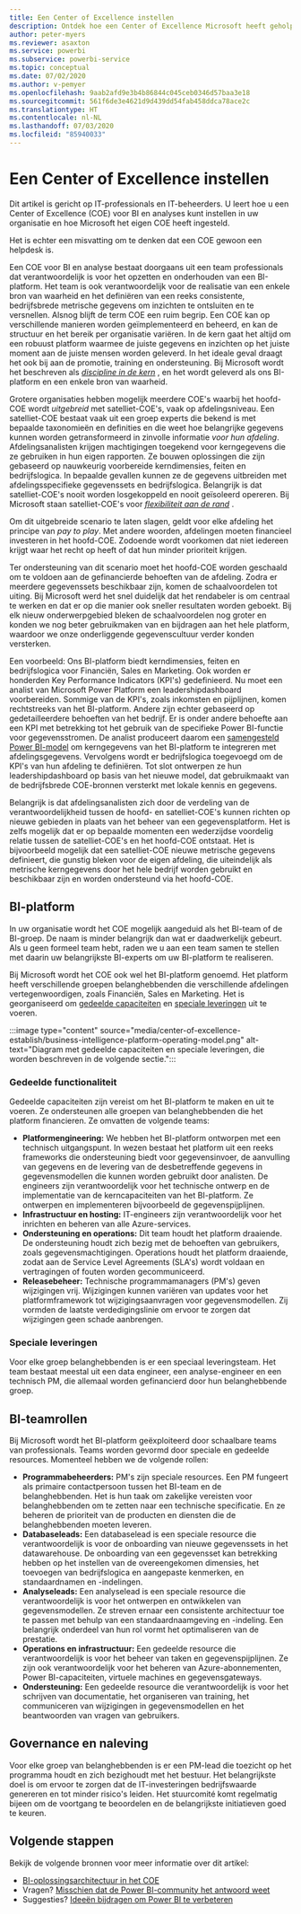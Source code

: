 ```yaml
---
title: Een Center of Excellence instellen
description: Ontdek hoe een Center of Excellence Microsoft heeft geholpen om een gestandaardiseerd analyse- en gegevensplatform te maken voor het ontsluiten van inzichten met het juiste operationele model, de betrokkenheid van de belanghebbende en gedeelde en gerichte investeringen.
author: peter-myers
ms.reviewer: asaxton
ms.service: powerbi
ms.subservice: powerbi-service
ms.topic: conceptual
ms.date: 07/02/2020
ms.author: v-pemyer
ms.openlocfilehash: 9aab2afd9e3b4b86844c045ceb0346d57baa3e18
ms.sourcegitcommit: 561f6de3e4621d9d439dd54fab458ddca78ace2c
ms.translationtype: HT
ms.contentlocale: nl-NL
ms.lasthandoff: 07/03/2020
ms.locfileid: "85940033"
---
```

# <a name="establish-a-center-of-excellence"></a>Een Center of Excellence instellen

Dit artikel is gericht op IT-professionals en IT-beheerders. U leert hoe u een Center of Excellence (COE) voor BI en analyses kunt instellen in uw organisatie en hoe Microsoft het eigen COE heeft ingesteld.

Het is echter een misvatting om te denken dat een COE gewoon een helpdesk is.

Een COE voor BI en analyse bestaat doorgaans uit een team professionals dat verantwoordelijk is voor het opzetten en onderhouden van een BI-platform. Het team is ook verantwoordelijk voor de realisatie van een enkele bron van waarheid en het definiëren van een reeks consistente, bedrijfsbrede metrische gegevens om inzichten te ontsluiten en te versnellen. Alsnog blijft de term COE een ruim begrip. Een COE kan op verschillende manieren worden geïmplementeerd en beheerd, en kan de structuur en het bereik per organisatie variëren. In de kern gaat het altijd om een robuust platform waarmee de juiste gegevens en inzichten op het juiste moment aan de juiste mensen worden geleverd. In het ideale geval draagt het ook bij aan de promotie, training en ondersteuning. Bij Microsoft wordt het beschreven als _[discipline in de kern](center-of-excellence-microsoft-business-intelligence-transformation.md#discipline-at-the-core)_ , en het wordt geleverd als ons BI-platform en een enkele bron van waarheid.

Grotere organisaties hebben mogelijk meerdere COE's waarbij het hoofd-COE wordt _uitgebreid_ met satelliet-COE's, vaak op afdelingsniveau. Een satelliet-COE bestaat vaak uit een groep experts die bekend is met bepaalde taxonomieën en definities en die weet hoe belangrijke gegevens kunnen worden getransformeerd in zinvolle informatie _voor hun afdeling_. Afdelingsanalisten krijgen machtigingen toegekend voor kerngegevens die ze gebruiken in hun eigen rapporten. Ze bouwen oplossingen die zijn gebaseerd op nauwkeurig voorbereide kerndimensies, feiten en bedrijfslogica. In bepaalde gevallen kunnen ze de gegevens uitbreiden met afdelingsspecifieke gegevenssets en bedrijfslogica. Belangrijk is dat satelliet-COE's nooit worden losgekoppeld en nooit geïsoleerd opereren. Bij Microsoft staan satelliet-COE's voor _[flexibiliteit aan de rand](center-of-excellence-microsoft-business-intelligence-transformation.md#flexibility-at-the-edge)_ .

Om dit uitgebreide scenario te laten slagen, geldt voor elke afdeling het principe van _pay to play_. Met andere woorden, afdelingen moeten financieel investeren in het hoofd-COE. Zodoende wordt voorkomen dat niet iedereen krijgt waar het recht op heeft of dat hun minder prioriteit krijgen.

Ter ondersteuning van dit scenario moet het hoofd-COE worden geschaald om te voldoen aan de gefinancierde behoeften van de afdeling. Zodra er meerdere gegevenssets beschikbaar zijn, komen de schaalvoordelen tot uiting. Bij Microsoft werd het snel duidelijk dat het rendabeler is om centraal te werken en dat er op die manier ook sneller resultaten worden geboekt. Bij elk nieuw onderwerpgebied bleken de schaalvoordelen nog groter en konden we nog beter gebruikmaken van en bijdragen aan het hele platform, waardoor we onze onderliggende gegevenscultuur verder konden versterken.

Een voorbeeld: Ons BI-platform biedt kerndimensies, feiten en bedrijfslogica voor Financiën, Sales en Marketing. Ook worden er honderden Key Performance Indicators (KPI's) gedefinieerd. Nu moet een analist van Microsoft Power Platform een leadershipdashboard voorbereiden. Sommige van de KPI's, zoals inkomsten en pijplijnen, komen rechtstreeks van het BI-platform. Andere zijn echter gebaseerd op gedetailleerdere behoeften van het bedrijf. Er is onder andere behoefte aan een KPI met betrekking tot het gebruik van de specifieke Power BI-functie voor gegevensstromen. De analist produceert daarom een [samengesteld Power BI-model](composite-model-guidance.md) om kerngegevens van het BI-platform te integreren met afdelingsgegevens. Vervolgens wordt er bedrijfslogica toegevoegd om de KPI's van hun afdeling te definiëren. Tot slot ontwerpen ze hun leadershipdashboard op basis van het nieuwe model, dat gebruikmaakt van de bedrijfsbrede COE-bronnen versterkt met lokale kennis en gegevens.

Belangrijk is dat afdelingsanalisten zich door de verdeling van de verantwoordelijkheid tussen de hoofd- en satelliet-COE's kunnen richten op nieuwe gebieden in plaats van het beheer van een gegevensplatform. Het is zelfs mogelijk dat er op bepaalde momenten een wederzijdse voordelig relatie tussen de satelliet-COE's en het hoofd-COE ontstaat. Het is bijvoorbeeld mogelijk dat een satelliet-COE nieuwe metrische gegevens definieert, die gunstig bleken voor de eigen afdeling, die uiteindelijk als metrische kerngegevens door het hele bedrijf worden gebruikt en beschikbaar zijn en worden ondersteund via het hoofd-COE.

## <a name="bi-platform"></a>BI-platform

In uw organisatie wordt het COE mogelijk aangeduid als het BI-team of de BI-groep. De naam is minder belangrijk dan wat er daadwerkelijk gebeurt. Als u geen formeel team hebt, raden we u aan een team samen te stellen met daarin uw belangrijkste BI-experts om uw BI-platform te realiseren.

Bij Microsoft wordt het COE ook wel het BI-platform genoemd. Het platform heeft verschillende groepen belanghebbenden die verschillende afdelingen vertegenwoordigen, zoals Financiën, Sales en Marketing. Het is georganiseerd om [gedeelde capaciteiten](#shared-capabilities) en [speciale leveringen](#dedicated-deliveries) uit te voeren.

:::image type="content" source="media/center-of-excellence-establish/business-intelligence-platform-operating-model.png" alt-text="Diagram met gedeelde capaciteiten en speciale leveringen, die worden beschreven in de volgende sectie.":::

### <a name="shared-capabilities"></a>Gedeelde functionaliteit

Gedeelde capaciteiten zijn vereist om het BI-platform te maken en uit te voeren. Ze ondersteunen alle groepen van belanghebbenden die het platform financieren. Ze omvatten de volgende teams:

- **Platformengineering:** We hebben het BI-platform ontworpen met een technisch uitgangspunt. In wezen bestaat het platform uit een reeks frameworks die ondersteuning biedt voor gegevensinvoer, de aanvulling van gegevens en de levering van de desbetreffende gegevens in gegevensmodellen die kunnen worden gebruikt door analisten. De engineers zijn verantwoordelijk voor het technische ontwerp en de implementatie van de kerncapaciteiten van het BI-platform. Ze ontwerpen en implementeren bijvoorbeeld de gegevenspijplijnen.
- **Infrastructuur en hosting:** IT-engineers zijn verantwoordelijk voor het inrichten en beheren van alle Azure-services.
- **Ondersteuning en operations:** Dit team houdt het platform draaiende. De ondersteuning houdt zich bezig met de behoeften van gebruikers, zoals gegevensmachtigingen. Operations houdt het platform draaiende, zodat aan de Service Level Agreements (SLA's) wordt voldaan en vertragingen of fouten worden gecommuniceerd.
- **Releasebeheer:** Technische programmamanagers (PM's) geven wijzigingen vrij. Wijzigingen kunnen variëren van updates voor het platformframework tot wijzigingsaanvragen voor gegevensmodellen. Zij vormden de laatste verdedigingslinie om ervoor te zorgen dat wijzigingen geen schade aanbrengen.

### <a name="dedicated-deliveries"></a>Speciale leveringen

Voor elke groep belanghebbenden is er een speciaal leveringsteam. Het team bestaat meestal uit een data engineer, een analyse-engineer en een technisch PM, die allemaal worden gefinancierd door hun belanghebbende groep.

## <a name="bi-team-roles"></a>BI-teamrollen

Bij Microsoft wordt het BI-platform geëxploiteerd door schaalbare teams van professionals. Teams worden gevormd door speciale en gedeelde resources. Momenteel hebben we de volgende rollen:

- **Programmabeheerders:** PM's zijn speciale resources. Een PM fungeert als primaire contactpersoon tussen het BI-team en de belanghebbenden. Het is hun taak om zakelijke vereisten voor belanghebbenden om te zetten naar een technische specificatie. En ze beheren de prioriteit van de producten en diensten die de belanghebbenden moeten leveren.
- **Databaseleads:** Een databaselead is een speciale resource die verantwoordelijk is voor de onboarding van nieuwe gegevenssets in het datawarehouse. De onboarding van een gegevensset kan betrekking hebben op het instellen van de overeengekomen dimensies, het toevoegen van bedrijfslogica en aangepaste kenmerken, en standaardnamen en -indelingen.
- **Analyseleads:** Een analyselead is een speciale resource die verantwoordelijk is voor het ontwerpen en ontwikkelen van gegevensmodellen. Ze streven ernaar een consistente architectuur toe te passen met behulp van een standaardnaamgeving en -indeling. Een belangrijk onderdeel van hun rol vormt het optimaliseren van de prestatie.
- **Operations en infrastructuur:** Een gedeelde resource die verantwoordelijk is voor het beheer van taken en gegevenspijplijnen. Ze zijn ook verantwoordelijk voor het beheren van Azure-abonnementen, Power BI-capaciteiten, virtuele machines en gegevensgateways.
- **Ondersteuning:** Een gedeelde resource die verantwoordelijk is voor het schrijven van documentatie, het organiseren van training, het communiceren van wijzigingen in gegevensmodellen en het beantwoorden van vragen van gebruikers.

## <a name="governance-and-compliance"></a>Governance en naleving

Voor elke groep van belanghebbenden is er een PM-lead die toezicht op het programma houdt en zich bezighoudt met het bestuur. Het belangrijkste doel is om ervoor te zorgen dat de IT-investeringen bedrijfswaarde genereren en tot minder risico's leiden. Het stuurcomité komt regelmatig bijeen om de voortgang te beoordelen en de belangrijkste initiatieven goed te keuren.

## <a name="next-steps"></a>Volgende stappen

Bekijk de volgende bronnen voor meer informatie over dit artikel:

- [BI-oplossingsarchitectuur in het COE](center-of-excellence-business-intelligence-solution-architecture.md)
- Vragen? [Misschien dat de Power BI-community het antwoord weet](https://community.powerbi.com/)
- Suggesties? [Ideeën bijdragen om Power BI te verbeteren](https://ideas.powerbi.com/)
